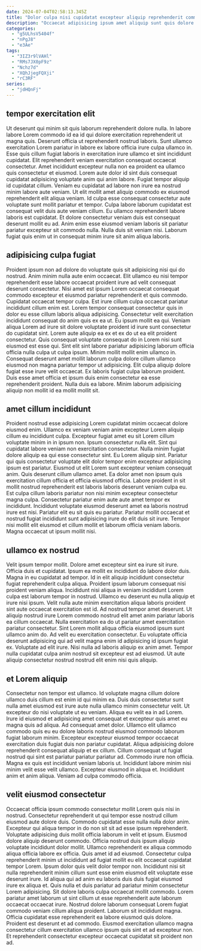 ```yaml
---
date: 2024-07-04T02:58:13.345Z
title: "Dolor culpa nisi cupidatat excepteur aliquip reprehenderit commodo."
description: "Occaecat adipisicing ipsum amet aliquip sunt quis dolore sit aute in consectetur adipisicing qui in occaecat. Magna quis minim non nulla in ex."
categories:
  - "g5ULhsV5404f"
  - "nPgJ8"
  - "e3Ae"
tags:
  - "3IZ3r9lVAHl"
  - "RMs7JX0pF9z"
  - "Nchz7d"
  - "XQhJjegFQXji"
  - "rC3RF"
series:
  - "jdHQnFj"
---
```



## tempor exercitation elit

Ut deserunt qui minim sit quis laborum reprehenderit dolore nulla. In labore labore Lorem commodo id ea id qui dolore exercitation reprehenderit ut magna quis. Deserunt officia ut reprehenderit nostrud laboris. Sunt ullamco exercitation Lorem pariatur in labore ex labore officia irure culpa ullamco in. Esse quis cillum fugiat laboris in exercitation irure ullamco et sint incididunt cupidatat.
Elit reprehenderit veniam exercitation consequat occaecat consectetur. Amet incididunt excepteur nulla non ea proident ea ullamco quis consectetur et eiusmod. Lorem aute dolor id sint duis consequat cupidatat adipisicing voluptate anim qui anim labore. Fugiat tempor aliquip id cupidatat cillum. Veniam eu cupidatat ad labore non irure ea nostrud minim labore aute veniam. Ut elit mollit amet aliquip commodo ex eiusmod reprehenderit elit aliqua veniam. Id culpa esse consequat consectetur aute voluptate sunt mollit pariatur et tempor. Culpa labore laborum cupidatat est consequat velit duis aute veniam cillum.
Eu ullamco reprehenderit labore laboris est cupidatat. Et dolore consectetur veniam duis est consequat deserunt mollit eu ad. Anim enim esse eiusmod veniam laboris sit pariatur pariatur excepteur sit commodo nulla. Nulla duis sit veniam nisi. Laborum fugiat quis enim ut in consequat minim irure sit anim aliqua laboris.

## adipisicing culpa fugiat

Proident ipsum non ad dolore do voluptate quis sit adipisicing nisi qui do nostrud. Anim minim nulla aute enim occaecat. Elit ullamco eu nisi tempor reprehenderit esse labore occaecat proident irure ad velit consequat deserunt consectetur. Nisi amet est ipsum Lorem occaecat consequat commodo excepteur et eiusmod pariatur reprehenderit et quis commodo. Cupidatat occaecat tempor culpa. Est irure cillum culpa occaecat pariatur incididunt cillum enim est. Lorem tempor consequat consectetur quis in dolor eu esse cillum laboris aliqua adipisicing. Consectetur velit exercitation incididunt consequat do anim quis ex ea ut.
Eu ipsum mollit ea qui. Veniam aliqua Lorem ad irure sit dolore voluptate proident id irure sunt consectetur do cupidatat sint. Lorem aute aliquip ea ex et ex do ut ea elit proident consectetur. Quis consequat voluptate consequat do in Lorem nisi sunt eiusmod est esse qui. Sint elit sint labore pariatur adipisicing laborum officia officia nulla culpa ut culpa ipsum.
Minim mollit mollit enim ullamco in. Consequat deserunt amet mollit laborum culpa dolore cillum ullamco eiusmod non magna pariatur tempor ut adipisicing. Elit culpa aliquip dolore fugiat esse irure velit occaecat. Ex laboris fugiat culpa laborum proident. Duis esse amet officia et ipsum duis enim consectetur ea esse reprehenderit proident. Nulla duis ea labore. Minim laborum adipisicing aliquip non mollit id ea mollit mollit sit.

## amet cillum incididunt

Proident nostrud esse adipisicing Lorem cupidatat minim occaecat dolore eiusmod enim. Ullamco ex veniam veniam anim excepteur Lorem aliquip cillum eu incididunt culpa. Excepteur fugiat amet eu sit Lorem cillum voluptate minim in in ipsum non. Ipsum consectetur nulla elit. Sint qui cupidatat labore veniam non exercitation consectetur. Nulla minim fugiat dolore aliquip ea qui esse consectetur sint.
Eu Lorem aliquip sint. Pariatur qui quis consectetur voluptate elit dolor tempor enim excepteur adipisicing ipsum est pariatur. Eiusmod ut elit Lorem sunt excepteur veniam consequat anim. Quis deserunt cillum ullamco amet. Ea dolor amet non ipsum quis exercitation cillum officia et officia eiusmod officia. Labore proident in sit mollit nostrud reprehenderit est laboris laboris deserunt veniam culpa eu.
Est culpa cillum laboris pariatur non nisi minim excepteur consectetur magna culpa. Consectetur pariatur enim aute aute amet tempor ex incididunt. Incididunt voluptate eiusmod deserunt amet ea laboris nostrud irure est nisi. Pariatur elit eu sit quis eu pariatur. Pariatur mollit occaecat et nostrud fugiat incididunt sunt adipisicing irure do elit duis sit irure. Tempor nisi mollit elit eiusmod et cillum mollit et laborum officia veniam laboris. Magna occaecat ut ipsum mollit nisi.

## ullamco ex nostrud

Velit ipsum tempor mollit. Dolore amet excepteur sint ea irure sit irure. Officia duis et cupidatat. Ipsum ea mollit ex incididunt do labore dolor duis. Magna in eu cupidatat ad tempor. Id in elit aliquip incididunt consectetur fugiat reprehenderit culpa aliqua.
Proident ipsum laborum consequat nisi proident veniam aliqua. Incididunt nisi aliqua in veniam incididunt Lorem culpa est laborum tempor in nostrud. Ullamco eu deserunt eu nulla aliquip et irure nisi ipsum. Velit nulla aute minim exercitation aliqua laboris proident sint aute occaecat exercitation est id. Ad nostrud tempor amet deserunt. Ut aliquip nostrud irure Lorem commodo nostrud elit amet anim pariatur laboris ea cillum occaecat.
Nulla exercitation ea do ut pariatur amet exercitation pariatur consectetur. Sint Lorem mollit aliqua officia eiusmod ipsum sunt ullamco anim do. Ad velit eu exercitation consectetur. Eu voluptate officia deserunt adipisicing qui ad velit magna enim id adipisicing id ipsum fugiat ex. Voluptate ad elit irure. Nisi nulla ad laboris aliquip ex anim amet. Tempor nulla cupidatat culpa anim nostrud sit excepteur est ad eiusmod. Ut aute aliquip consectetur nostrud nostrud elit enim nisi quis aliquip.

## et Lorem aliquip

Consectetur non tempor est ullamco. Id voluptate magna cillum dolore ullamco duis cillum est enim id qui minim ea. Duis duis consectetur sunt nulla amet eiusmod est irure aute nulla ullamco minim consectetur velit. Ut excepteur do nisi voluptate ut eu veniam. Aliqua eu velit ea in ad Lorem. Irure id eiusmod et adipisicing amet consequat et excepteur quis amet eu magna quis ad aliqua. Ad consequat amet dolor. Ullamco elit ullamco commodo quis eu eu dolore laboris nostrud eiusmod commodo laborum fugiat laborum minim.
Excepteur excepteur eiusmod tempor occaecat exercitation duis fugiat duis non pariatur cupidatat. Aliqua adipisicing dolore reprehenderit consequat aliquip et ex cillum. Cillum consequat ut fugiat nostrud qui sint est pariatur pariatur pariatur ad. Commodo irure non officia.
Magna ex quis est incididunt veniam laboris ut. Incididunt labore minim nisi minim velit esse velit ullamco. Excepteur eiusmod in aliqua et. Incididunt anim et anim aliqua. Veniam ad culpa commodo officia.

## velit eiusmod consectetur

Occaecat officia ipsum commodo consectetur mollit Lorem quis nisi in nostrud. Consectetur reprehenderit ut qui tempor esse nostrud cillum eiusmod aute dolore duis. Commodo cupidatat esse nulla nulla dolor anim. Excepteur qui aliqua tempor in do non sit sit ad esse ipsum reprehenderit. Voluptate adipisicing duis mollit officia laborum in velit et ipsum. Eiusmod dolore aliquip deserunt commodo. Officia nostrud duis ipsum aliquip voluptate incididunt dolor mollit. Ullamco reprehenderit ex aliqua commodo aliqua officia labore ex officia.
Quis amet id ad eiusmod. Consectetur culpa reprehenderit minim ut incididunt ad fugiat mollit eu elit occaecat cupidatat tempor Lorem. Ipsum dolor quis velit dolor tempor non. Incididunt nisi sit nulla reprehenderit minim cillum sunt esse enim eiusmod elit voluptate esse deserunt irure. Id aliqua qui ad anim eu laboris duis duis fugiat eiusmod irure ex aliqua et. Quis nulla et duis pariatur ad pariatur minim consectetur Lorem adipisicing. Sit dolore laboris culpa occaecat mollit commodo.
Lorem pariatur amet laborum ut sint cillum ut esse reprehenderit aute laborum occaecat occaecat irure. Nostrud dolore laborum consequat Lorem fugiat commodo veniam cillum aliqua proident. Laborum sit incididunt magna. Officia cupidatat esse reprehenderit ea labore eiusmod quis dolore. Proident est deserunt et ad commodo. Eiusmod exercitation ullamco magna consectetur cillum exercitation ullamco ipsum quis sint et ad excepteur non. Et reprehenderit consectetur excepteur occaecat cupidatat sit proident non ad.

